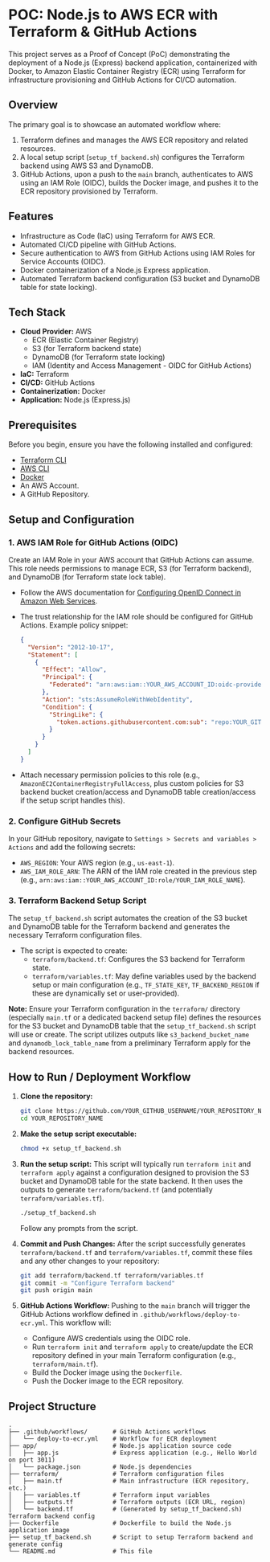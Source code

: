 # POC: Node.js to AWS ECR with Terraform & GitHub Actions

This project serves as a Proof of Concept (PoC) demonstrating the deployment of a Node.js (Express) backend application, containerized with Docker, to Amazon Elastic Container Registry (ECR) using Terraform for infrastructure provisioning and GitHub Actions for CI/CD automation.

## Overview

The primary goal is to showcase an automated workflow where:

1.  Terraform defines and manages the AWS ECR repository and related resources.
2.  A local setup script (`setup_tf_backend.sh`) configures the Terraform backend using AWS S3 and DynamoDB.
3.  GitHub Actions, upon a push to the `main` branch, authenticates to AWS using an IAM Role (OIDC), builds the Docker image, and pushes it to the ECR repository provisioned by Terraform.

## Features

- Infrastructure as Code (IaC) using Terraform for AWS ECR.
- Automated CI/CD pipeline with GitHub Actions.
- Secure authentication to AWS from GitHub Actions using IAM Roles for Service Accounts (OIDC).
- Docker containerization of a Node.js Express application.
- Automated Terraform backend configuration (S3 bucket and DynamoDB table for state locking).

## Tech Stack

- **Cloud Provider:** AWS
  - ECR (Elastic Container Registry)
  - S3 (for Terraform backend state)
  - DynamoDB (for Terraform state locking)
  - IAM (Identity and Access Management - OIDC for GitHub Actions)
- **IaC:** Terraform
- **CI/CD:** GitHub Actions
- **Containerization:** Docker
- **Application:** Node.js (Express.js)

## Prerequisites

Before you begin, ensure you have the following installed and configured:

- [Terraform CLI](https://learn.hashicorp.com/tutorials/terraform/install-cli)
- [AWS CLI](https://aws.amazon.com/cli/)
- [Docker](https://docs.docker.com/get-docker/)
- An AWS Account.
- A GitHub Repository.

## Setup and Configuration

### 1. AWS IAM Role for GitHub Actions (OIDC)

Create an IAM Role in your AWS account that GitHub Actions can assume. This role needs permissions to manage ECR, S3 (for Terraform backend), and DynamoDB (for Terraform state lock table).

- Follow the AWS documentation for [Configuring OpenID Connect in Amazon Web Services](https://docs.aws.amazon.com/IAM/latest/UserGuide/id_roles_providers_create_oidc.html).
- The trust relationship for the IAM role should be configured for GitHub Actions. Example policy snippet:

  ```json
  {
    "Version": "2012-10-17",
    "Statement": [
      {
        "Effect": "Allow",
        "Principal": {
          "Federated": "arn:aws:iam::YOUR_AWS_ACCOUNT_ID:oidc-provider/token.actions.githubusercontent.com"
        },
        "Action": "sts:AssumeRoleWithWebIdentity",
        "Condition": {
          "StringLike": {
            "token.actions.githubusercontent.com:sub": "repo:YOUR_GITHUB_USERNAME/YOUR_REPOSITORY_NAME:*"
          }
        }
      }
    ]
  }
  ```

- Attach necessary permission policies to this role (e.g., `AmazonEC2ContainerRegistryFullAccess`, plus custom policies for S3 backend bucket creation/access and DynamoDB table creation/access if the setup script handles this).

### 2. Configure GitHub Secrets

In your GitHub repository, navigate to `Settings > Secrets and variables > Actions` and add the following secrets:

- `AWS_REGION`: Your AWS region (e.g., `us-east-1`).
- `AWS_IAM_ROLE_ARN`: The ARN of the IAM role created in the previous step (e.g., `arn:aws:iam::YOUR_AWS_ACCOUNT_ID:role/YOUR_IAM_ROLE_NAME`).

### 3. Terraform Backend Setup Script

The `setup_tf_backend.sh` script automates the creation of the S3 bucket and DynamoDB table for the Terraform backend and generates the necessary Terraform configuration files.

- The script is expected to create:
  - `terraform/backend.tf`: Configures the S3 backend for Terraform state.
  - `terraform/variables.tf`: May define variables used by the backend setup or main configuration (e.g., `TF_STATE_KEY`, `TF_BACKEND_REGION` if these are dynamically set or user-provided).

**Note:** Ensure your Terraform configuration in the `terraform/` directory (especially `main.tf` or a dedicated backend setup file) defines the resources for the S3 bucket and DynamoDB table that the `setup_tf_backend.sh` script will use or create. The script utilizes outputs like `s3_backend_bucket_name` and `dynamodb_lock_table_name` from a preliminary Terraform apply for the backend resources.

## How to Run / Deployment Workflow

1.  **Clone the repository:**

    ```bash
    git clone https://github.com/YOUR_GITHUB_USERNAME/YOUR_REPOSITORY_NAME.git
    cd YOUR_REPOSITORY_NAME
    ```

2.  **Make the setup script executable:**

    ```bash
    chmod +x setup_tf_backend.sh
    ```

3.  **Run the setup script:**
    This script will typically run `terraform init` and `terraform apply` against a configuration designed to provision the S3 bucket and DynamoDB table for the state backend. It then uses the outputs to generate `terraform/backend.tf` (and potentially `terraform/variables.tf`).

    ```bash
    ./setup_tf_backend.sh
    ```

    Follow any prompts from the script.

4.  **Commit and Push Changes:**
    After the script successfully generates `terraform/backend.tf` and `terraform/variables.tf`, commit these files and any other changes to your repository:

    ```bash
    git add terraform/backend.tf terraform/variables.tf
    git commit -m "Configure Terraform backend"
    git push origin main
    ```

5.  **GitHub Actions Workflow:**
    Pushing to the `main` branch will trigger the GitHub Actions workflow defined in `.github/workflows/deploy-to-ecr.yml`. This workflow will:
    - Configure AWS credentials using the OIDC role.
    - Run `terraform init` and `terraform apply` to create/update the ECR repository defined in your main Terraform configuration (e.g., `terraform/main.tf`).
    - Build the Docker image using the `Dockerfile`.
    - Push the Docker image to the ECR repository.

## Project Structure

```
.
├── .github/workflows/       # GitHub Actions workflows
│   └── deploy-to-ecr.yml    # Workflow for ECR deployment
├── app/                     # Node.js application source code
│   ├── app.js               # Express application (e.g., Hello World on port 3011)
│   └── package.json         # Node.js dependencies
├── terraform/               # Terraform configuration files
│   ├── main.tf              # Main infrastructure (ECR repository, etc.)
│   ├── variables.tf         # Terraform input variables
│   ├── outputs.tf           # Terraform outputs (ECR URL, region)
│   └── backend.tf           # (Generated by setup_tf_backend.sh) Terraform backend config
├── Dockerfile               # Dockerfile to build the Node.js application image
├── setup_tf_backend.sh      # Script to setup Terraform backend and generate config
└── README.md                # This file
```
